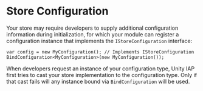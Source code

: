 Store Configuration
===================

Your store may require developers to supply additional configuration information during initialization, for which your module can register a configuration instance that implements the ``IStoreConfiguration`` interface:

````
var config = new MyConfiguration(); // Implements IStoreConfiguration
BindConfiguration<MyConfiguration>(new MyConfiguration());
````

When developers request an instance of your configuration type, Unity IAP first tries to cast your store implementation to the configuration type. Only if that cast fails will any instance bound via ``BindConfiguration`` will be used.


